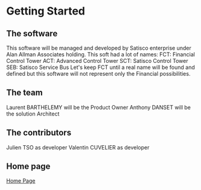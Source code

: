 # Getting Started #

## The software ##
This software will be managed and developed by Satisco enterprise under Alan Allman Associates holding.
This soft had a lot of names:
FCT: Financial Control Tower
ACT: Advanced Control Tower
SCT: Satisco Control Tower
SEB: Satisco Service Bus
Let's keep FCT until a real name will be found and defined but this software will not represent only the Financial possibilities.

## The team ##
Laurent BARTHELEMY will be the Product Owner
Anthony DANSET will be the solution Architect

## The contributors ##
Julien TSO as developer
Valentin CUVELIER as developer

## Home page ##
[Home Page](../README.md)